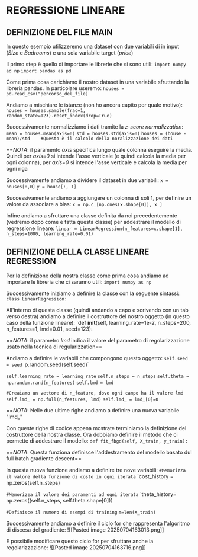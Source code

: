 # REGRESSIONE LINEARE 


## DEFINIZIONE DEL FILE MAIN
In questo esempio utilizzeremo una dataset con due variabili di in input (_Size_ e _Badrooms_) e una sola variabile target (_price_)


Il primo step è quello di importare le librerie che si sono utili:
`import numpy ad np`
`import pandas as pd`


Come prima cosa carichiamo il nostro dataset in una variabile sfruttando la libreria pandas. In particolare useremo:
`houses = pd.read_csv("percorso_del_file)`


Andiamo a mischiare le istanze (non ho ancora capito per quale motivo):
`houses = houses.sample(frac=1, random_state=123).reset_index(drop=True)`


Successivamente normalizziamo i dati tramite la _z-score normalizzation_:
`mean = houses.mean(axis=0)`
`std = houses.std(axis=0)`
`houses = (house - mean)/std    #Questo è il calcolo della noralizzazione dei dati`

==_NOTA_: il paramento _axis_ specifica lungo quale colonna eseguire la media. Quindi per _axis=0_ si intende l'asse verticale (e quindi calcola la media per ogni colonna), per _axis=0_ si intende l'asse verticale e calcola la media per ogni riga


Successivamente andiamo a dividere il dataset in due variabili:
`x = houses[:,0]`
`y = house[:, 1]`


Successivamente andiamo a aggiungere un colonna di soli 1, per definire un valore da associare a bias:
`x = np.c_[np.ones(x.shape[0]), x ]`


Infine andiamo a sfruttare una classe definita da noi precedentemente (vedremo dopo come è fatta questa classe) per addestrare il modello di regressione lineare:
`linear = LinearRegression(n_features=x.shape[1], n_steps=1000, learning_rate=0.01)`




## DEFINIZIONE DELLA CLASSE LINEARE REGRESSION
Per la definizione della nostra classe come prima cosa andiamo ad importare le libreria che ci saranno utili:
`import numpy as np`


Successivamente iniziamo a definire la classe con la seguente sintassi:
`class LinearRegression:`


All'interno di questa classe (quindi andando a capo e scrivendo con un tab verso destra) andiamo a definire il costruttore del nostro oggetto (in questo caso della funzione lineare):
`def __init__(self, learning_rate=1e-2, n_steps=200, n_features=1, lmd=0.01, seed=123):

==_NOTA_: il parametro _lmd_ indica il valore del parametro di regolarizzazione usato nella tecnica di regularizzation==


Andiamo a definire le variabili che compongono questo oggetto:
`self.seed = seed
`p.random.seed(self.seed)`

`self.learning_rate = learning_rate`
`self.n_steps = n_steps`
`self.theta = np.random.rand(n_features)`
`self.lmd = lmd`

`#Creaiamo un vettore di n_feature, dove ogni campo ha il valore lmd`
`self.lmd_ = np.full(n_features, lmd)`
`self.lmd_ = lmd_[0]=0`

==_NOTA_: Nelle due ultime righe andiamo a definire una nuova variabile "lmd_"


Con queste righe di codice appena mostrate terminiamo la definizione del costruttore della nostra classe. Ora dobbiamo definire il metodo che ci permette di addestrare il modello:
`def fit_fbgd(self, X_train, y_train):`

==_NOTA_: Questa funziona definisce l'addestramento del modello basato dul full batch gradiente descent==


In questa nuova funzione andiamo a definire tre nove variabili:
`#Memorizza il valore della funzione di costo in ogni iterata`
`cost_history = np.zeros(self.n_steps)  

`#Memorizza il valore dei paramenti ad ogni iterata`
`theta_history= np.zeros((self.n_steps, self.theta.shape[0]))

`#Definisce il numero di esempi di training`
`m=len(X_train)`


Successivamente andiamo a definire il ciclo for che rappresenta l'algoritmo di discesa del gradiente:
![[Pasted image 20250704163013.png]]

E possibile modificare questo ciclo for per sfruttare anche la regolarizzazione:
![[Pasted image 20250704163716.png]]

